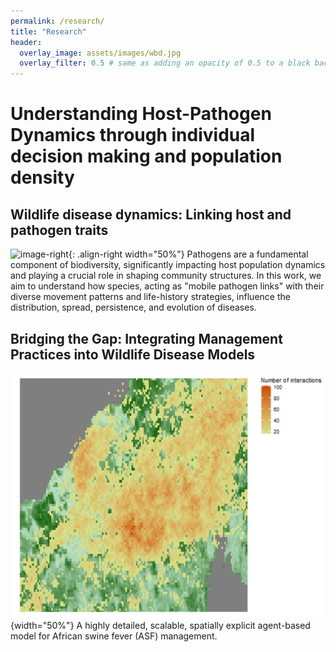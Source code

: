```yaml
---
permalink: /research/
title: "Research"
header:
  overlay_image: assets/images/wbd.jpg
  overlay_filter: 0.5 # same as adding an opacity of 0.5 to a black background
---
```


# Understanding Host-Pathogen Dynamics through individual decision making and population density


## Wildlife disease dynamics: Linking host and pathogen traits
![image-right](/assets/images/model1.gif){: .align-right width="50%"}
Pathogens are a fundamental component of biodiversity, significantly impacting host population dynamics and playing a crucial role in shaping community structures. In this work, we aim to understand how species, acting as "mobile pathogen links" with their diverse movement patterns and life-history strategies, influence the distribution, spread, persistence, and evolution of diseases.

## 




## Bridging the Gap: Integrating Management Practices into Wildlife Disease Models
![image](/assets/images/InteractionMap1.png){width="50%"}
A highly detailed, scalable, spatially explicit agent-based model for African swine fever (ASF) management.